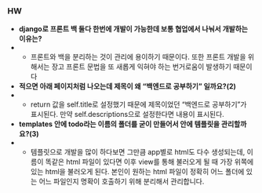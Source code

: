 ### HW

- **django로 프론트 백 둘다 한번에 개발이 가능한데 보통 협업에서 나눠서 개발하는 이유는?**
- - 프론트와 백을 분리하는 것이 관리에 용이하기 때문이다. 또한 프론트 개발을 위해서는 장고 프론트 문법을 또 새롭게 익혀야 하는 번거로움이 발생하기 때문이다
- **적으면 아래 페이지처럼 나오는데 제목이 왜 “백엔드로 공부하기” 일까요?(2)**
- - return 값을 self.title로 설정했기 때문에 제목이었던 “백엔드로 공부하기”가 표시된다. 만약 self.descriptions으로 설정한다면 내용이 표시된다.
- **templates 안에 todo라는 이름의 폴더를 굳이 만들어서 안에 템플릿을 관리할까요?(3)**
- - 템플릿으로 개발을 많이 하다보면 그만큼 app별로 html도 다수 생성되는데, 이름이 똑같은 html 파일이 있다면 이후 view를 통해 불러오게 될 때 가장 위쪽에 있는 html을 불러오게 된다. 본인이 원하는 html 파일이 정확히 어느 폴더에 있는 어느 파일인지 명확이 호출하기 위해 분리해서 관리합니다.